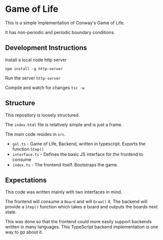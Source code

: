 # Game of Life

This is a simple implementation of Conway's Game of Life.

It has non-periodic and periodic boundary conditions.

## Development Instructions

Install a local node http server

`npm install -g http-server`

Run the server `http-server`

Compile and watch for changes `tsc -w`

## Structure

This repository is loosely structured.

The `index.html` file is relatively simple and is just a frame.

The main code resides in `src`.

* `gol.ts` - Game of Life, Backend, written in typescript. Exports the function `Step()`
* `interface.ts` - Defines the basic JS interface for the frontend to consume
* `index.ts` - The frontend itself. Bootstraps the game.

## Expectations

This code was written mainly with two interfaces in mind.

The frontend will consume a `Board` and will `Draw()` it.
The backend will provide a `Step()` function which takes a board and outputs the boards next state.

This was done so that the frontend could more easily support backends written in many languages.
This TypeScript backend implementation is one way to go about it.